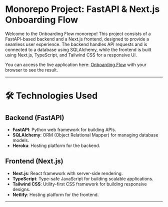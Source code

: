 # Monorepo Project: FastAPI & Next.js Onboarding Flow

Welcome to the Onboarding Flow monorepo! This project consists of a FastAPI-based backend and a Next.js frontend, designed to provide a seamless user experience. The backend handles API requests and is connected to a database using SQLAlchemy, while the frontend is built using Next.js, TypeScript, and Tailwind CSS for a responsive UI.

You can access the live application here: [Onboarding Flow](https://onboardingflow12.netlify.app) with your browser to see the result.

---

# 🛠 Technologies Used

## Backend (FastAPI)
- **FastAPI**: Python web framework for building APIs.
- **SQLAlchemy**: ORM (Object Relational Mapper) for managing database models.
- **Heroku**: Hosting platform for the backend.

## Frontend (Next.js)
- **Next.js**: React framework with server-side rendering.
- **TypeScript**: Type-safe JavaScript for building scalable applications.
- **Tailwind CSS**: Utility-first CSS framework for building responsive designs.
- **Netlify**: Hosting platform for the frontend.

---